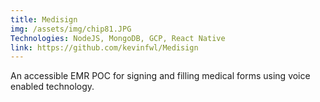 ```yaml
---
title: Medisign
img: /assets/img/chip81.JPG
Technologies: NodeJS, MongoDB, GCP, React Native
link: https://github.com/kevinfwl/Medisign
---
```


An accessible EMR POC for signing and filling medical forms using voice enabled technology.
